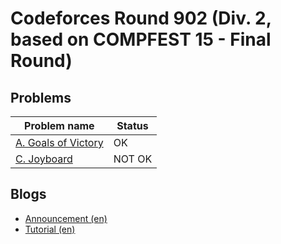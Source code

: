 # Codeforces Round 902 (Div. 2, based on COMPFEST 15 - Final Round)

## Problems

|Problem name|Status|
|------------|---------|
| [A. Goals of Victory](problems/A._Goals_of_Victory.md)|OK|
| [C. Joyboard](problems/C._Joyboard.md)|NOT OK|
## Blogs

- [Announcement (en)](blogs/Announcement_(en).md)
- [Tutorial (en)](blogs/Tutorial_(en).md)
